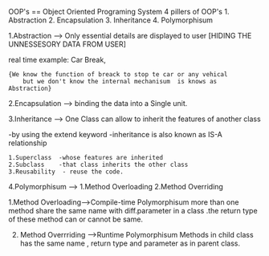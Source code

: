 OOP's == Object Oriented Programing System 
4 pillers of OOP's 
    1. Abstraction
    2. Encapsulation
    3. Inheritance
    4. Polymorphisum


1.Abstraction  --> Only essential details are displayed to user
[HIDING THE UNNESSESORY DATA FROM USER]


real time example: Car Break,

    {We know the function of breack to stop te car or any vehical 
        but we don't know the internal mechanisum  is knows as Abstraction}


2.Encapsulation  --> binding the data into a Single unit. 



3.Inheritance  --> One Class can allow to inherit the features of another class 

-by using the extend keyword
-inheritance is also known as IS-A relationship

    1.Superclass  -whose features are inherited
    2.Subclass    -that class inherits the other class
    3.Reusability  - reuse the code. 

4.Polymorphisum  -->
            1.Method Overloading
            2.Method Overriding

1.Method Overloading-->Compile-time Polymorphisum
        more than one method share the same name with diff.parameter in a class .the return type of these method can or cannot be same.


2. Method Overrriding -->Runtime Polymorphisum
        Methods in child class has the same name , return type and parameter as in parent class.








